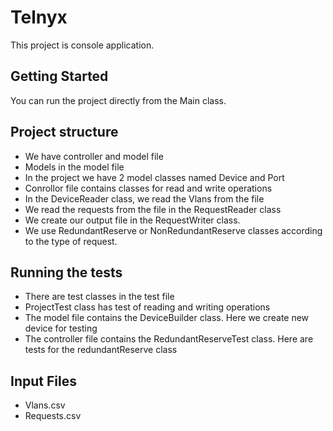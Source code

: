 # Telnyx

This project is console application.

## Getting Started

You can run the project directly from the Main class.

## Project structure

* We have controller and model file
* Models in the model file
* In the project we have 2 model classes named Device and Port
* Conrollor file contains classes for read and write operations
* In the DeviceReader class, we read the Vlans from the file
* We read the requests from the file in the RequestReader class
* We create our output file in the RequestWriter class.
* We use RedundantReserve or NonRedundantReserve classes according to the type of request.

## Running the tests

* There are test classes in the test file
* ProjectTest class has test of reading and writing operations
* The model file contains the DeviceBuilder class. Here we create new device for testing
* The controller file contains the RedundantReserveTest class. Here are tests for the redundantReserve class



## Input Files

* Vlans.csv
* Requests.csv
